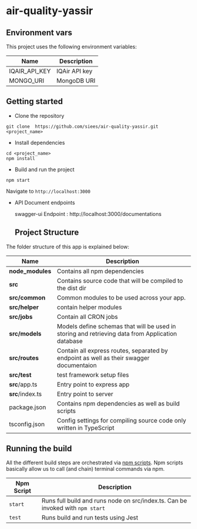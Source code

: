 # air-quality-yassir

## Environment vars
This project uses the following environment variables:

| Name                          | Description                         |
| ----------------------------- | ------------------------------------|
|IQAIR_API_KEY           | IQAir API key            |
|MONGO_URI           | MongoDB URI            |


## Getting started
- Clone the repository
```
git clone  https://github.com/siees/air-quality-yassir.git <project_name>
```
- Install dependencies
```
cd <project_name>
npm install
```
- Build and run the project
```
npm start
```
  Navigate to `http://localhost:3000`

- API Document endpoints

  swagger-ui Endpoint : http://localhost:3000/documentations
  
  ## Project Structure
The folder structure of this app is explained below:

| Name | Description |
| ------------------------ | --------------------------------------------------------------------------------------------- |
| **node_modules**         | Contains all  npm dependencies                                                            |
| **src**                  | Contains  source code that will be compiled to the dist dir                               |
| **src/common**      |  Common modules to be used across your app. |
| **src/helper**              | contain helper modules  |
| **src/jobs**      | Contain all CRON jobs |
| **src/models**           | Models define schemas that will be used in storing and retrieving data from Application database  |
| **src/routes**           | Contain all express routes, separated by endpoint as well as their swagger documentaion  |                    
| **src/test**      | test framework setup files |
| **src**/app.ts         | Entry point to express app   | 
| **src**/index.ts         | Entry point to server   | 
| package.json             | Contains npm dependencies as well as build scripts  |
| tsconfig.json            | Config settings for compiling source code only written in TypeScript    |



## Running the build
All the different build steps are orchestrated via [npm scripts](https://docs.npmjs.com/misc/scripts).
Npm scripts basically allow us to call (and chain) terminal commands via npm.

| Npm Script | Description |
| ------------------------- | ------------------------------------------------------------------------------------------------- |
| `start`                   | Runs full build and runs node on src/index.ts. Can be invoked with `npm start`                  |                                 |
| `test`                    | Runs build and run tests using Jest        |
